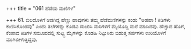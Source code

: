 +++
title = "061 ಹೆಡೆಯ ಮಣಿಗಳ"

+++
61. ಬಿಲದೊಳಗೆ ಅಡಗಿದ್ದ ಹೆಣ್ಣು ಹಾವುಗಳು ತಮ್ಮ ಹೆಡೆಮಣಿಗಳನ್ನು ಕಂಡು "ಅಹಹಾ ! ಕಿಡಿಗಳು ಕಾಣಿಸಿಕೊಂಡವು" ಎಂದು ತಲೆಗಳನ್ನು ಕೊಡವಿ ದುಃಖಿಸಿ ಮರಿಗಳಿಗೆ ಮೈಯೊಡ್ಡಿ ಮರೆ ಮಾಡಿದವು. ಹೆಚ್ಚಾದ ಹೊಗೆ, ಕೆಂಪಾದ ಕಿಡಿಗಳ ಸಮೂಹದಲ್ಲಿ  ಸುಟ್ಟ್ಟ  ಮೈಗಳನ್ನು ಕೊಡಹಿ ನಿಟ್ಟುಸಿರು ಬಿಡುತ್ತ ಸರ್ಪಗಳು ಉರಿಯೊಳಗೆ ಮುಗಿಬೀಳುತ್ತಿದ್ದವು.